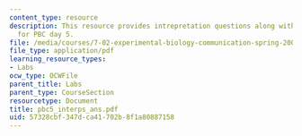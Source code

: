 ```yaml
---
content_type: resource
description: This resource provides intrepretation questions along with their answers
  for PBC day 5.
file: /media/courses/7-02-experimental-biology-communication-spring-2005/57328cbf347dca41702b8f1a80887158_pbc5_interps_ans.pdf
file_type: application/pdf
learning_resource_types:
- Labs
ocw_type: OCWFile
parent_title: Labs
parent_type: CourseSection
resourcetype: Document
title: pbc5_interps_ans.pdf
uid: 57328cbf-347d-ca41-702b-8f1a80887158
---
```

